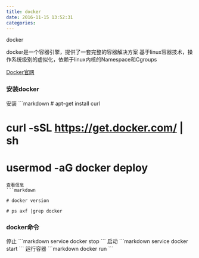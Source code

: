 ```yaml
---
title: docker
date: 2016-11-15 13:52:31
categories:
---
```

docker
<!-- more -->
docker是一个容器引擎，提供了一套完整的容器解决方案
基于linux容器技术，操作系统级别的虚拟化，依赖于linux内核的Namespace和Cgroups

[Docker官网](http://www.docker.com)
<h3>安装docker</h3>
安装
```markdown
# apt-get install curl

# curl -sSL https://get.docker.com/ | sh

# usermod -aG docker deploy

```
查看信息
```markdown

# docker version

# ps axf |grep docker
```

<h3>docker命令</h3>
停止
```markdown
service docker stop
```
启动
```markdown
service docker start
```
运行容器
```markdown
docker run 
```

<!--<img src="/images/6.png" width="800" height="263" />-->
<!--<font color=#FF6666></font>-->
